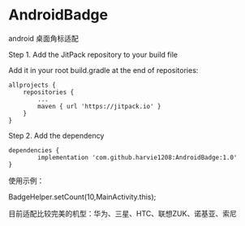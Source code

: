# AndroidBadge
android 桌面角标适配

Step 1. Add the JitPack repository to your build file

Add it in your root build.gradle at the end of repositories:

	allprojects {
		repositories {
			...
			maven { url 'https://jitpack.io' }
		}
	}
Step 2. Add the dependency

	dependencies {
	        implementation 'com.github.harvie1208:AndroidBadge:1.0'
	}
  
使用示例：

BadgeHelper.setCount(10,MainActivity.this);


目前适配比较完美的机型：华为、三星、HTC、联想ZUK、诺基亚、索尼

